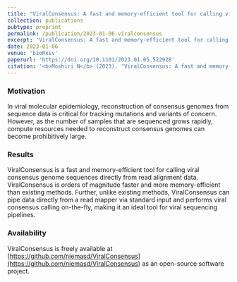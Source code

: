 ```yaml
---
title: "ViralConsensus: A fast and memory-efficient tool for calling viral consensus genome sequences directly from read alignment data"
collection: publications
pubtype: preprint
permalink: /publication/2023-01-06-viralconsensus
excerpt: 'ViralConsensus: A fast and memory-efficient tool for calling viral consensus genome sequences directly from read alignment data'
date: 2023-01-06
venue: 'bioRxiv'
paperurl: 'https://doi.org/10.1101/2023.01.05.522928'
citation: '<b>Moshiri N</b> (2023). "ViralConsensus: A fast and memory-efficient tool for calling viral consensus genome sequences directly from read alignment data." <i>bioRxiv</i>. <a href="https://doi.org/10.1101/2023.01.05.522928" target="_blank">doi:10.1101/2023.01.05.522928</a>'
---
```

### Motivation
In viral molecular epidemiology, reconstruction of consensus genomes from sequence data is critical for tracking mutations and variants of concern. However, as the number of samples that are sequenced grows rapidly, compute resources needed to reconstruct consensus genomes can become prohibitively large.

### Results
ViralConsensus is a fast and memory-efficient tool for calling viral consensus genome sequences directly from read alignment data. ViralConsensus is orders of magnitude faster and more memory-efficient than existing methods. Further, unlike existing methods, ViralConsensus can pipe data directly from a read mapper via standard input and performs viral consensus calling on-the-fly, making it an ideal tool for viral sequencing pipelines.

### Availability
ViralConsensus is freely available at [https://github.com/niemasd/ViralConsensus](https://github.com/niemasd/ViralConsensus) as an open-source software project.
